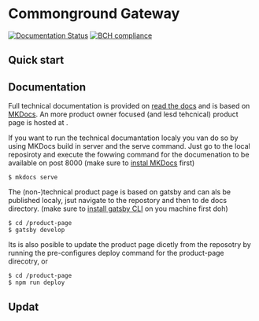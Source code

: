 # Commonground Gateway
[![Documentation Status](https://readthedocs.org/projects/commonground-gateway/badge/?version=latest)](https://commonground-gateway.readthedocs.io/en/latest/?badge=latest)
[![BCH compliance](https://bettercodehub.com/edge/badge/ConductionNL/commonground-gateway?branch=master)](https://bettercodehub.com/)

## Quick start

## Documentation
Full technical documentation is provided on [read the docs](https://commonground-gateway.readthedocs.io/) and is based on [MKDocs](https://www.mkdocs.org/). An more product owner focused (and lesd tehcnical) product page is hosted at [](). 

If you want to run the technical documantation localy you van do so by using MKDocs build in server and the serve command. Just go to the local reposiroty and execute the fowwing command for the documenation to be available on post 8000 (make sure to [instal MKDocs](mkdocs.org/user-guide/installation/) first)
```cli
$ mkdocs serve
```

The (non-)technical product page is based on gatsby and can als be published localy, jsut navigate to the repostory and then to de docs directory. (make sure to [install gatsby CLI](https://www.gatsbyjs.com/docs/tutorial/part-0/#gatsby-cli) on you machine first doh) 
```cli
$ cd /product-page
$ gatsby develop
```

Its is also posible to update the product page dicetly from the reposotry by running the pre-configures deploy command for the product-page direcotry, or 
```cli
$ cd /product-page
$ npm run deploy
```

## Updat
      
